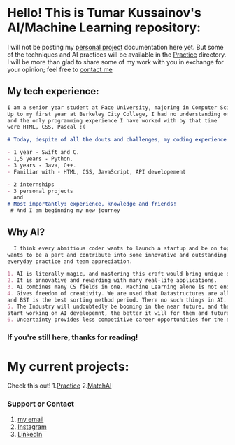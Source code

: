 # Hello! This is Tumar Kussainov's AI/Machine Learning repository:

I will not be posting my [personal project](www.github.com/tumarkuss/AI-MachineLearning-Practice/MatchAI) documentation here yet. But some of the techniques and AI practices will be available in the [Practice](www.github.com/tumarkuss/AI-MachineLearning-Practice/Practice) directory. I will be more than glad to share some of my work with you in exchange for your opinion; feel free to [contact me](mailto:tumarkuss@gmail.com)

## My tech experience:
```markdown
I am a senior year student at Pace University, majoring in Computer Science(B.S.).
Up to my first year at Berkeley City College, I had no understanding of CS
and the only programming experience I have worked with by that time
were HTML, CSS, Pascal :(

# Today, despite of all the douts and challenges, my coding experience is not so bad:)

- 1 year - Swift and C.
- 1,5 years - Python.
- 3 years - Java, C++.
- Familiar with - HTML, CSS, JavaScript, API developement

- 2 internships
- 3 personal projects
  and
# Most importantly: experience, knowledge and friends!
 # And I am beginning my new journey
```
## Why AI?

```markdown
  I think every abmitious coder wants to launch a startup and be on top of the world, but realistic coder
wants to be a part and contribute into some innovative and outstanding technology through hard work,
everyday practice and team appreciation.

1. AI is literally magic, and mastering this craft would bring unique dividents.
2. It is innovative and rewarding with many real-life applications.
3. AI combines many CS fields in one. Machine Learning alone is not enough to have a successful AI.
4. Gives freedom of creativity. We are used that Datastructures are all defined, and everything in coding is the way it is,
and BST is the best sorting method period. There no such things in AI. No rules or stereotypes. Enjoy!
5. The Industry will undoubtedly be booming in the near future, and the earlier Engineers
start working on AI developemnt, the better it will for them and future of the businesses, economy, tech, the people.
6. Uncertainty provides less competitive career opportunities for the engineers.


```
### If you're still here, thanks for reading!

# My current projects:

Check this out!
1.[Practice](www.github.com/tumarkuss/AI-MachineLearning-Practice/Practice)
2.[MatchAI](www.github.com/tumarkuss/AI-MachineLearning-Practice/MatchAI)


### Support or Contact
1. [my email](tumarkuss@gmail.com)
2. [Instagram](www.instagram.com/tumarkuss)
3. [LinkedIn](www.linkedin.com/in/tumarkuss)
